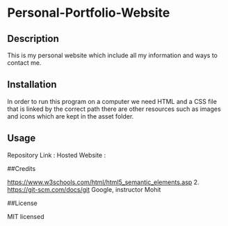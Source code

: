# Personal-Portfolio-Website

## Description 

This is my personal website which include all my information and ways to contact me.

## Installation 

In order to run this program on a computer we need HTML and a CSS file that is linked by the correct path there are other resources such as images and icons which are kept in the asset folder.

## Usage 

Repository Link : 
Hosted Website : 

##Credits

https://www.w3schools.com/html/html5_semantic_elements.asp 2. https://git-scm.com/docs/git
Google, instructor Mohit 


##License

MIT licensed
